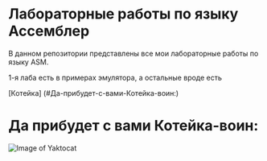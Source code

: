 # Лабораторные работы по языку Ассемблер
В данном репозитории представлены все мои лабораторные работы по языку ASM.

1-я лаба есть в примерах эмулятора, а остальные вроде есть

[Котейка] (#Да-прибудет-с-вами-Котейка-воин:)


# Да прибудет с вами Котейка-воин:
![Image of Yaktocat](https://octodex.github.com/images/yaktocat.png)
